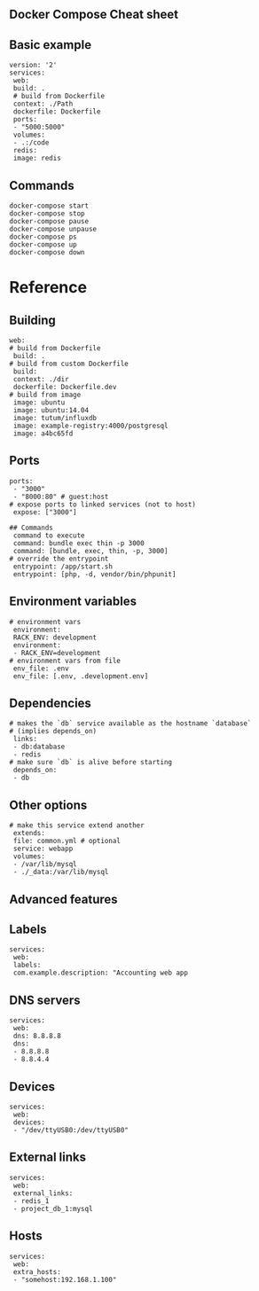 ## Docker Compose Cheat sheet

## Basic example

```
version: '2'
services:
 web:
 build: .
 # build from Dockerfile
 context: ./Path
 dockerfile: Dockerfile
 ports:
 - "5000:5000"
 volumes:
 - .:/code
 redis:
 image: redis
```

## Commands


```
docker-compose start
docker-compose stop
docker-compose pause
docker-compose unpause
docker-compose ps
docker-compose up
docker-compose down
```

# Reference

## Building

```
web:
# build from Dockerfile
 build: .
# build from custom Dockerfile
 build:
 context: ./dir
 dockerfile: Dockerfile.dev
# build from image
 image: ubuntu
 image: ubuntu:14.04
 image: tutum/influxdb
 image: example-registry:4000/postgresql
 image: a4bc65fd
```

## Ports

```
ports:
 - "3000"
 - "8000:80" # guest:host
# expose ports to linked services (not to host)
 expose: ["3000"]
 
## Commands
 command to execute
 command: bundle exec thin -p 3000
 command: [bundle, exec, thin, -p, 3000]
# override the entrypoint
 entrypoint: /app/start.sh
 entrypoint: [php, -d, vendor/bin/phpunit]
```

## Environment variables

```
# environment vars
 environment:
 RACK_ENV: development
 environment:
 - RACK_ENV=development
# environment vars from file
 env_file: .env
 env_file: [.env, .development.env]
```

## Dependencies

```
# makes the `db` service available as the hostname `database`
# (implies depends_on)
 links:
 - db:database
 - redis
# make sure `db` is alive before starting
 depends_on:
 - db
```

## Other options

```
# make this service extend another
 extends:
 file: common.yml # optional
 service: webapp
 volumes:
 - /var/lib/mysql
 - ./_data:/var/lib/mysql
```

## Advanced features

## Labels

```
services:
 web:
 labels:
 com.example.description: "Accounting web app
```

## DNS servers

```
services:
 web:
 dns: 8.8.8.8
 dns:
 - 8.8.8.8
 - 8.8.4.4
```

## Devices

```
services:
 web:
 devices:
 - "/dev/ttyUSB0:/dev/ttyUSB0"
```

## External links

```
services:
 web:
 external_links:
 - redis_1
 - project_db_1:mysql
```

## Hosts

```
services:
 web:
 extra_hosts:
 - "somehost:192.168.1.100"
 ```
